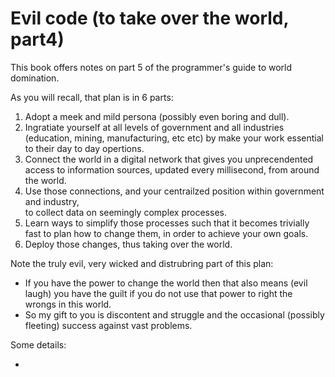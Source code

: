 # Evil code (to take over the world, part4)



This book offers notes on part 5 of the programmer's guide to world domination. 



As you will recall, that plan is in 6 parts:

1. Adopt a meek and mild persona (possibly even boring and dull). 
2. Ingratiate yourself at all levels of government and all industries (education, mining, manufacturing, etc etc) 
   by make your work essential to their day to day opertions.
3. Connect the world in a digital network that gives you unprecendented access
   to information sources, updated every millisecond, from around the world.
4. Use those connections, and your centrailzed position within government and industry,  
   to collect data on seemingly complex processes.
5. Learn ways to simplify those  processes such that it becomes
   trivially fast to plan how to change them, in order to achieve
   your own goals. 
6. Deploy those changes, thus taking over the world.

Note the truly evil, very wicked and distrubring part of this plan:

+ If you have the power to change the world then that also means  (evil laugh) you    have the guilt if you do not use that power to right the wrongs in this world.  
+ So my gift to you is  discontent and struggle and the occasional (possibly fleeting) success against vast problems. 

Some details: 

+ 

  
  
